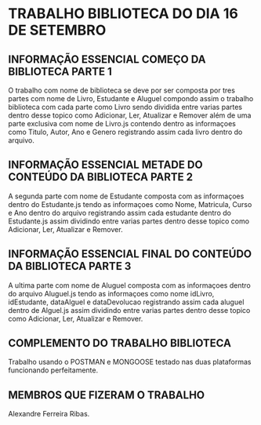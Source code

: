 # TRABALHO BIBLIOTECA  DO DIA 16 DE SETEMBRO

## INFORMAÇÃO ESSENCIAL COMEÇO DA BIBLIOTECA PARTE 1

O trabalho com nome de biblioteca se deve por ser composta por tres partes com nome de Livro, Estudante e Aluguel compondo assim o trabalho biblioteca com cada parte como Livro sendo dividida entre varias partes dentro desse topico como Adicionar, Ler, Atualizar e Remover além de uma parte exclusiva com nome de Livro.js contendo dentro as informaçoes como Titulo, Autor, Ano e Genero registrando assim cada livro dentro do arquivo.

## INFORMAÇÃO ESSENCIAL METADE DO CONTEÚDO DA BIBLIOTECA PARTE 2

A segunda parte com nome de Estudante composta com as informaçoes dentro do Estudante.js tendo as informaçoes como Nome, Matricula, Curso e Ano dentro do arquivo registrando assim cada estudante dentro do Estudante.js assim dividindo entre varias partes dentro desse topico como Adicionar, Ler, Atualizar e Remover.

## INFORMAÇÃO ESSENCIAL FINAL DO CONTEÚDO DA BIBLIOTECA PARTE 3 

A ultima parte com nome de Aluguel composta com as informaçoes dentro do arquivo Aluguel.js tendo as informaçoes como nome idLivro, idEstudante, dataAlguel e dataDevolucao registrando assim cada aluguel dentro de Alguel.js assim dividindo entre varias partes dentro desse topico como Adicionar, Ler, Atualizar e Remover.

## COMPLEMENTO DO TRABALHO BIBLIOTECA

Trabalho usando o POSTMAN e MONGOOSE testado nas duas plataformas funcionando perfeitamente.

## MEMBROS QUE FIZERAM O TRABALHO 

Alexandre Ferreira Ribas.